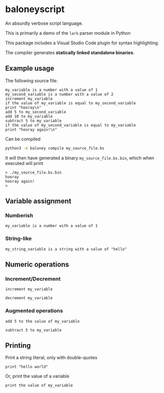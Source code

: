 # baloneyscript
An absurdly verbose script language.

This is primarily a demo of the ``lark`` parser module in Python

This package includes a Visual Studio Code plugin for syntax highlighting.

The compiler generates **statically linked standalone binaries**.

## Example usage

The following source file:

```
my_variable is a number with a value of 1
my_second_variable is a number with a value of 2
increment my_variable
if the value of my_variable is equal to my_second_variable
print "hooray\n"
add 5 to my_second_variable
add 10 to my_variable
subtract 5 to my_variable
if the value of my_second_variable is equal to my_variable
print "hooray again!\n"
```

Can be compiled 

```bash
python3 -m baloney compile my_source_file.bs
```

It will then have generated a binary `my_source_file.bs.bin`, which when executed will print

```
> ./my_source_file.bs.bin
hooray
hooray again!
>
```

## Variable assignment

### Numberish

```baloney
my_variable is a number with a value of 1
```

### String-like

```baloney
my_string_variable is a string with a value of "hello"
```

## Numeric operations

### Increment/Decrement

```
increment my_variable
```

```
decrement my_variable
```

### Augmented operations

```
add 5 to the value of my_variable
```

```
subtract 5 to my_variable
```

## Printing

Print a string literal, only with double-quotes

```
print "hello world"
```

Or, print the value of a variable

```
print the value of my_variable
```
